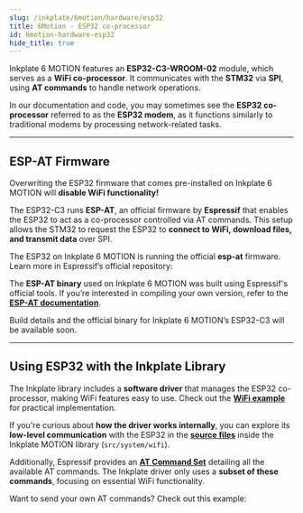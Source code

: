 ```yaml
---
slug: /inkplate/6motion/hardware/esp32
title: 6Motion - ESP32 co-processor
id: 6motion-hardware-esp32
hide_title: true
---
```



<SectionTitle title="ESP32 co-processor" backgroundImage="/img/esp32.jpg" />  

Inkplate 6 MOTION features an **ESP32-C3-WROOM-02** module, which serves as a **WiFi co-processor**. It communicates with the **STM32** via **SPI**, using **AT commands** to handle network operations.  

In our documentation and code, you may sometimes see the **ESP32 co-processor** referred to as the **ESP32 modem**, as it functions similarly to traditional modems by processing network-related tasks.  

<CenteredImage src="/img/inkplate_6_motion/esp32.jpg" alt="ESP32-C3 on Inkplate 6 MOTION" caption="ESP32-C3 co-processor on Inkplate 6 MOTION" width="500px"/>  

---

## ESP-AT Firmware  

<WarningBox>Overwriting the ESP32 firmware that comes pre-installed on Inkplate 6 MOTION will **disable WiFi functionality!**</WarningBox>  

The ESP32-C3 runs **ESP-AT**, an official firmware by **Espressif** that enables the ESP32 to act as a co-processor controlled via AT commands. This setup allows the STM32 to request the ESP32 to **connect to WiFi, download files, and transmit data** over SPI.  

<InfoBox>The ESP32 on Inkplate 6 MOTION is running the official **esp-at** firmware. Learn more in Espressif’s official repository:<QuickLink 
  title="ESP-AT" 
  description="Official repository by Espressif, control your ESP32 device with AT commands." 
  url="https://github.com/espressif/esp-at" 
/></InfoBox>  

The **ESP-AT binary** used on Inkplate 6 MOTION was built using Espressif's official tools. If you’re interested in compiling your own version, refer to the [**ESP-AT documentation**](https://docs.espressif.com/projects/esp-at/en/latest/esp32/index.html).  

<WarningBox>Build details and the official binary for Inkplate 6 MOTION’s ESP32-C3 will be available soon.</WarningBox>  

---

## Using ESP32 with the Inkplate Library  

The Inkplate library includes a **software driver** that manages the ESP32 co-processor, making WiFi features easy to use. Check out the [**WiFi example**](/inkplate/6motion/wifi/wifi-basics/) for practical implementation.  

If you're curious about **how the driver works internally**, you can explore its **low-level communication** with the ESP32 in the [**source files**](https://github.com/SolderedElectronics/Inkplate_Motion_Arduino_Library/tree/main/src/system/wifi) inside the Inkplate MOTION library (`src/system/wifi`).  

Additionally, Espressif provides an **[AT Command Set](https://docs.espressif.com/projects/esp-at/en/latest/esp32/AT_Command_Set/index.html)** detailing all the available AT commands. The Inkplate driver only uses a **subset of these commands**, focusing on essential WiFi functionality.  

<InfoBox>Want to send your own AT commands? Check out this example:<QuickLink  
  title="Inkplate_6_Motion_WiFi_Command_Sender.ino"  
  description="An Inkplate 6 MOTION Arduino library example where you can send AT commands via Serial and receive responses from the ESP32."  
  url="https://github.com/SolderedElectronics/Inkplate_Motion_Arduino_Library/blob/main/examples/Inkplate6Motion/Diagnostics/Inkplate_6_Motion_WiFI_Command_Sender/Inkplate_6_Motion_WiFI_Command_Sender.ino"  
/></InfoBox>  